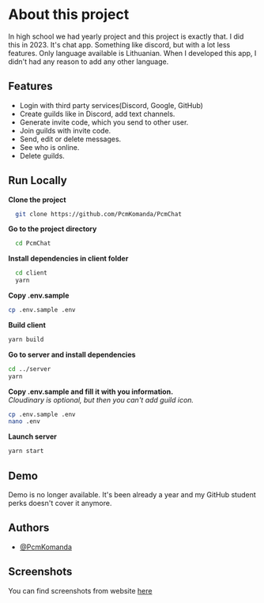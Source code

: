 # About this project
In high school we had yearly project and this project is exactly that. I did this in 2023. It's chat app. Something like discord, but with a lot less features. Only language available is Lithuanian. When I developed this app, I didn't had any reason to add any other language.


## Features

- Login with third party services(Discord, Google, GitHub)
- Create guilds like in Discord, add text channels.
- Generate invite code, which you send to other user.
- Join guilds with invite code.
- Send, edit or delete messages.
- See who is online.
- Delete guilds.

## Run Locally

**Clone the project**

```bash
  git clone https://github.com/PcmKomanda/PcmChat
```

**Go to the project directory**

```bash
  cd PcmChat
```

**Install dependencies in client folder**

```bash
  cd client
  yarn
```

**Copy .env.sample**

```bash
cp .env.sample .env
```

**Build client**

```bash
yarn build
```

**Go to server and install dependencies**

```bash
cd ../server
yarn
```

**Copy .env.sample and fill it with you information.**\
*Cloudinary is optional, but then you can't add guild icon.*
```bash
cp .env.sample .env
nano .env
```

**Launch server**
```bash
yarn start
```
## Demo

Demo is no longer available. It's been already a year and my GitHub student perks doesn't cover it anymore. 


## Authors

- [@PcmKomanda](https://www.github.com/pcmkomanda)


## Screenshots

You can find screenshots from website [here](https://github.com/pcmkomanda/PcmChat/screenshots)